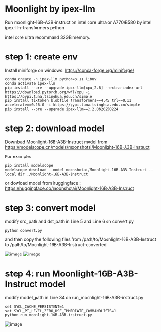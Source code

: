 # Moonlight by ipex-llm
Run moonlight-16B-A3B-instruct on intel core ultra or A770/B580 by intel ipex-llm-transformers python

intel core ultra recommand 32GB memory.

# step 1: create env

Install miniforge on windows: https://conda-forge.org/miniforge/

```
conda create -n ipex-llm python=3.11 libuv
conda activate ipex-llm
pip install --pre --upgrade ipex-llm[xpu_2.6] --extra-index-url https://download.pytorch.org/whl/xpu -i https://pypi.tuna.tsinghua.edu.cn/simple
pip install tiktoken blobfile transformers==4.45 trl==0.11 accelerate==0.26.0 -i https://pypi.tuna.tsinghua.edu.cn/simple
pip install --pre --upgrade ipex-llm==2.2.0b20250224
```

# step 2: download model

Download Moonlight-16B-A3B-Instruct model from https://modelscope.cn/models/moonshotai/Moonlight-16B-A3B-Instruct

For example:
```
pip install modelscope
modelscope download --model moonshotai/Moonlight-16B-A3B-Instruct --local_dir ./Moonlight-16B-A3B-Instruct
```
or dowload model from huggingface : https://huggingface.co/moonshotai/Moonlight-16B-A3B-Instruct

# step 3: convert model

modify src_path and dst_path in Line 5 and Line 6 on convert.py

```
python convert.py
```

and then copy the following files from /path/to/Moonlight-16B-A3B-Instruct to /path/to/Moonlight-16B-A3B-Instruct-converted

![image](https://github.com/user-attachments/assets/11973b63-c708-47d0-8bcb-bc0f30eae0eb)
![image](https://github.com/user-attachments/assets/6d007d5a-15b9-4701-bc88-c8a29663178d)


# step 4: run Moonlight-16B-A3B-Instruct model

modify model_path in Line 34 on run_moonlight-16B-A3B-instruct.py

```
set SYCL_CACHE_PERSISTENT=1 
set SYCL_PI_LEVEL_ZERO_USE_IMMEDIATE_COMMANDLISTS=1 
python run_moonlight-16B-A3B-instruct.py
```
![image](https://github.com/user-attachments/assets/ed54cd46-8b00-4d90-85df-d3362c0d9dcf)

